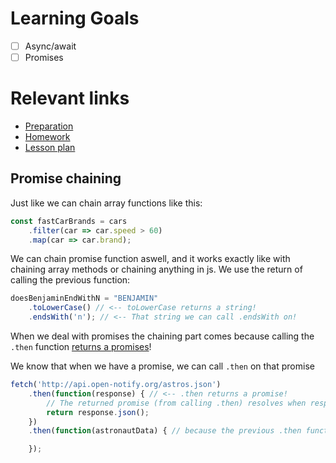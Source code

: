 # Learning Goals
- [ ] Async/await
- [ ] Promises

# Relevant links
* [Preparation](preparation.md)
* [Homework](homework.md)
* [Lesson plan](lesson-plan.md)

## Promise chaining
Just like we can chain array functions like this:

```js
const fastCarBrands = cars
    .filter(car => car.speed > 60)
    .map(car => car.brand);
```

We can chain promise function aswell, and it works exactly like with chaining array methods or chaining anything in js. We use the return of calling the previous function:

```js
doesBenjaminEndWithN = "BENJAMIN"
    .toLowerCase() // <-- toLowerCase returns a string!
    .endsWith('n'); // <-- That string we can call .endsWith on!
```

When we deal with promises the chaining part comes because calling the `.then` function [returns a promises](https://developer.mozilla.org/en-US/docs/Web/JavaScript/Reference/Global_Objects/Promise/then)!

We know that when we have a promise, we can call `.then` on that promise

```js
fetch('http://api.open-notify.org/astros.json')
    .then(function(response) { // <-- .then returns a promise! 
        // The returned promise (from calling .then) resolves when response.json() resolves!
        return response.json(); 
    })
    .then(function(astronautData) { // because the previous .then function returns a promise, we can call .then on that!

    });
```
